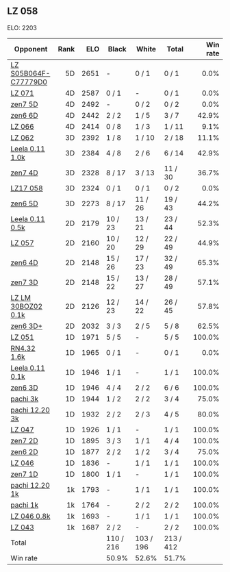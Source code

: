 ## LZ 058 ##

ELO: 2203

Opponent | Rank | ELO | Black | White | Total | Win rate
---------|-----:|----:|-------|-------|-------|-------:
[LZ S05B064F-C77779D0](LZ%20S05B064F-C77779D0.md) | 5D | 2651 | - | 0 / 1 | 0 / 1 | 0.0%
[LZ 071](LZ%20071.md) | 4D | 2587 | 0 / 1 | - | 0 / 1 | 0.0%
[zen7 5D](zen7%205D.md) | 4D | 2492 | - | 0 / 2 | 0 / 2 | 0.0%
[zen6 6D](zen6%206D.md) | 4D | 2442 | 2 / 2 | 1 / 5 | 3 / 7 | 42.9%
[LZ 066](LZ%20066.md) | 4D | 2414 | 0 / 8 | 1 / 3 | 1 / 11 | 9.1%
[LZ 062](LZ%20062.md) | 3D | 2392 | 1 / 8 | 1 / 10 | 2 / 18 | 11.1%
[Leela 0.11 1.0k](Leela%200.11%201.0k.md) | 3D | 2384 | 4 / 8 | 2 / 6 | 6 / 14 | 42.9%
[zen7 4D](zen7%204D.md) | 3D | 2328 | 8 / 17 | 3 / 13 | 11 / 30 | 36.7%
[LZ17 058](LZ17%20058.md) | 3D | 2324 | 0 / 1 | 0 / 1 | 0 / 2 | 0.0%
[zen6 5D](zen6%205D.md) | 3D | 2273 | 8 / 17 | 11 / 26 | 19 / 43 | 44.2%
[Leela 0.11 0.5k](Leela%200.11%200.5k.md) | 2D | 2179 | 10 / 23 | 13 / 21 | 23 / 44 | 52.3%
[LZ 057](LZ%20057.md) | 2D | 2160 | 10 / 20 | 12 / 29 | 22 / 49 | 44.9%
[zen6 4D](zen6%204D.md) | 2D | 2148 | 15 / 26 | 17 / 23 | 32 / 49 | 65.3%
[zen7 3D](zen7%203D.md) | 2D | 2148 | 15 / 22 | 13 / 27 | 28 / 49 | 57.1%
[LZ LM 30BOZ02 0.1k](LZ%20LM%2030BOZ02%200.1k.md) | 2D | 2126 | 12 / 23 | 14 / 22 | 26 / 45 | 57.8%
[zen6 3D+](zen6%203D+.md) | 2D | 2032 | 3 / 3 | 2 / 5 | 5 / 8 | 62.5%
[LZ 051](LZ%20051.md) | 1D | 1971 | 5 / 5 | - | 5 / 5 | 100.0%
[RN4.32 1.6k](RN4.32%201.6k.md) | 1D | 1965 | 0 / 1 | - | 0 / 1 | 0.0%
[Leela 0.11 0.1k](Leela%200.11%200.1k.md) | 1D | 1946 | 1 / 1 | - | 1 / 1 | 100.0%
[zen6 3D](zen6%203D.md) | 1D | 1946 | 4 / 4 | 2 / 2 | 6 / 6 | 100.0%
[pachi 3k](pachi%203k.md) | 1D | 1944 | 1 / 2 | 2 / 2 | 3 / 4 | 75.0%
[pachi 12.20 3k](pachi%2012.20%203k.md) | 1D | 1932 | 2 / 2 | 2 / 3 | 4 / 5 | 80.0%
[LZ 047](LZ%20047.md) | 1D | 1926 | 1 / 1 | - | 1 / 1 | 100.0%
[zen7 2D](zen7%202D.md) | 1D | 1895 | 3 / 3 | 1 / 1 | 4 / 4 | 100.0%
[zen6 2D](zen6%202D.md) | 1D | 1877 | 2 / 2 | 1 / 2 | 3 / 4 | 75.0%
[LZ 046](LZ%20046.md) | 1D | 1836 | - | 1 / 1 | 1 / 1 | 100.0%
[zen7 1D](zen7%201D.md) | 1D | 1800 | 1 / 1 | - | 1 / 1 | 100.0%
[pachi 12.20 1k](pachi%2012.20%201k.md) | 1k | 1793 | - | 1 / 1 | 1 / 1 | 100.0%
[pachi 1k](pachi%201k.md) | 1k | 1764 | - | 2 / 2 | 2 / 2 | 100.0%
[LZ 046 0.8k](LZ%20046%200.8k.md) | 1k | 1693 | - | 1 / 1 | 1 / 1 | 100.0%
[LZ 043](LZ%20043.md) | 1k | 1687 | 2 / 2 | - | 2 / 2 | 100.0%
Total | | | 110 / 216 | 103 / 196 | 213 / 412 | 
Win rate| | | 50.9% | 52.6% | 51.7% | 
